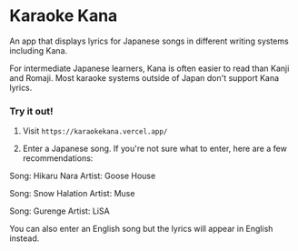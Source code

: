 # Karaoke Kana

An app that displays lyrics for Japanese songs in different writing systems including Kana.

For intermediate Japanese learners, Kana is often easier to read than Kanji and Romaji. Most karaoke systems outside of Japan don't support Kana lyrics.

### Try it out!

1. Visit `https://karaokekana.vercel.app/`

2. Enter a Japanese song. If you're not sure what to enter, here are a few recommendations:

Song: Hikaru Nara
Artist: Goose House

Song: Snow Halation
Artist: Muse

Song: Gurenge
Artist: LiSA

You can also enter an English song but the lyrics will appear in English instead.
